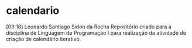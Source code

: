 # calendario
[09:18] Leonardo Santiago Sidon da Rocha Repositório criado para a disciplina de Linguagem de Programação I para realização da atividade de criação de calendário iterativo.
